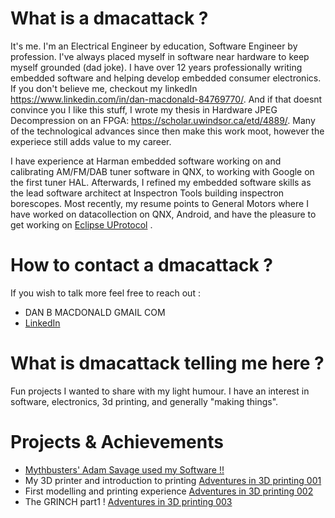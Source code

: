 # What is a dmacattack ? 
It's me. I'm an Electrical Engineer by education, Software Engineer by profession. I've always placed myself in software near hardware to keep myself grounded (dad joke). I have over 12 years professionally writing embedded software and helping develop embedded consumer electronics. If you don't believe me, checkout my linkedIn https://www.linkedin.com/in/dan-macdonald-84769770/. And if that doesnt convince you I like this stuff, I wrote my thesis in Hardware JPEG Decompression on an FPGA: https://scholar.uwindsor.ca/etd/4889/. Many of the technological advances since then make this work moot, however the experiece still adds value to my career. 

I have experience at Harman embedded software working on and calibrating AM/FM/DAB tuner software in QNX, to working with Google on the first tuner HAL. Afterwards, I refined my embedded software skills as the lead software architect at Inspectron Tools building inspectron borescopes. Most recently, my resume points to General Motors where I have worked on datacollection on QNX, Android, and have the pleasure to get working on [Eclipse UProtocol](https://github.com/eclipse-uprotocol) .

# How to contact a dmacattack ?
If you wish to talk more feel free to reach out :
* DAN <dot> B <dot> MACDONALD <AT> GMAIL <dot> COM
* [LinkedIn](https://www.linkedin.com/in/dan-macdonald-84769770)

# What is dmacattack telling me here ?

Fun projects I wanted to share with my light humour. I have an interest in software, electronics, 3d printing, and generally "making things". 

# Projects & Achievements

* [Mythbusters' Adam Savage used my Software !!](AdamSavageDS703.md)
* My 3D printer and introduction to printing [Adventures in 3D printing 001](3dPrinting001.md)
* First modelling and printing experience [Adventures in 3D printing 002](3dPrinting002.md)
* The GRINCH part1 ! [Adventures in 3D printing 003](3dPrinting003.md)



